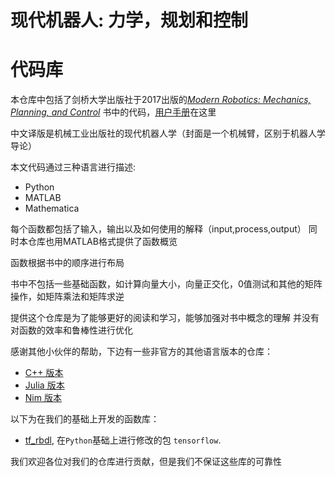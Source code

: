 # 现代机器人: 力学，规划和控制
# 代码库
本仓库中包括了剑桥大学出版社于2017出版的[_Modern Robotics:
Mechanics, Planning, and Control_](http://modernrobotics.org) 书中的代码，[用户手册](/doc/MRlib.pdf)在这里

中文译版是机械工业出版社的现代机器人学（封面是一个机械臂，区别于机器人学导论）

本文代码通过三种语言进行描述:
* Python
* MATLAB
* Mathematica

每个函数都包括了输入，输出以及如何使用的解释（input,process,output）
同时本仓库也用MATLAB格式提供了函数概览

函数根据书中的顺序进行布局

书中不包括一些基础函数，如计算向量大小，向量正交化，0值测试和其他的矩阵操作，如矩阵乘法和矩阵求逆

提供这个仓库是为了能够更好的阅读和学习，能够加强对书中概念的理解
并没有对函数的效率和鲁棒性进行优化

感谢其他小伙伴的帮助，下边有一些非官方的其他语言版本的仓库：
* [C++ 版本](https://github.com/Le0nX/ModernRoboticsCpp)
* [Julia 版本](https://github.com/ferrolho/ModernRoboticsBook.jl)
* [Nim 版本](https://github.com/Nimbotics/ModernRoboticsNim)


以下为在我们的基础上开发的函数库：

* [tf_rbdl](https://github.com/junhyeokahn/tf_rbdl#tf_rbdl), 在`Python`基础上进行修改的包 `tensorflow`.

我们欢迎各位对我们的仓库进行贡献，但是我们不保证这些库的可靠性